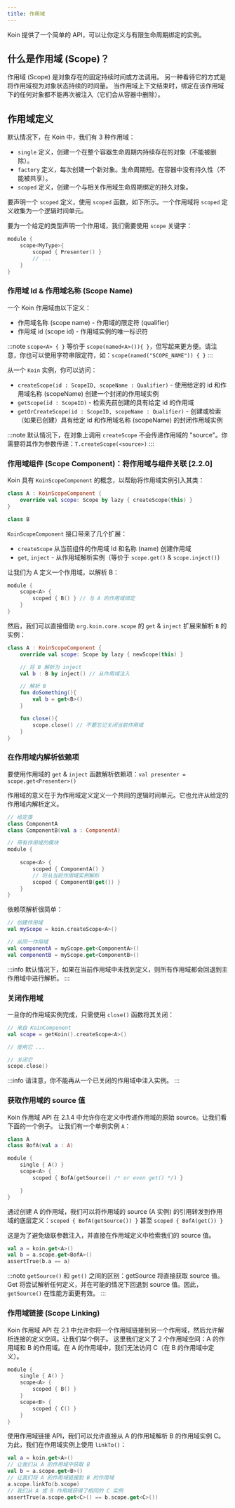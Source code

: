 ```yaml
---
title: 作用域
---
```

Koin 提供了一个简单的 API，可以让你定义与有限生命周期绑定的实例。

## 什么是作用域 (Scope)？

作用域 (Scope) 是对象存在的固定持续时间或方法调用。
另一种看待它的方式是将作用域视为对象状态持续的时间量。
当作用域上下文结束时，绑定在该作用域下的任何对象都不能再次被注入（它们会从容器中删除）。

## 作用域定义

默认情况下，在 Koin 中，我们有 3 种作用域：

- `single` 定义，创建一个在整个容器生命周期内持续存在的对象（不能被删除）。
- `factory` 定义，每次创建一个新对象。生命周期短。在容器中没有持久性（不能被共享）。
- `scoped` 定义，创建一个与相关作用域生命周期绑定的持久对象。

要声明一个 `scoped` 定义，使用 `scoped` 函数，如下所示。一个作用域将 `scoped` 定义收集为一个逻辑时间单元。

要为一个给定的类型声明一个作用域，我们需要使用 `scope` 关键字：

```kotlin
module {
    scope<MyType>{
        scoped { Presenter() }
        // ...
    }
}
```

### 作用域 Id & 作用域名称 (Scope Name)

一个 Koin 作用域由以下定义：

- 作用域名称 (scope name) - 作用域的限定符 (qualifier)
- 作用域 id (scope id) - 作用域实例的唯一标识符

:::note
`scope<A> { }` 等价于 `scope(named<A>()){ }`，但写起来更方便。请注意，你也可以使用字符串限定符，如：`scope(named("SCOPE_NAME")) { }`
:::

从一个 `Koin` 实例，你可以访问：

- `createScope(id : ScopeID, scopeName : Qualifier)` - 使用给定的 id 和作用域名称 (scopeName) 创建一个封闭的作用域实例
- `getScope(id : ScopeID)` - 检索先前创建的具有给定 id 的作用域
- `getOrCreateScope(id : ScopeID, scopeName : Qualifier)` - 创建或检索（如果已创建）具有给定 id 和作用域名称 (scopeName) 的封闭作用域实例

:::note
默认情况下，在对象上调用 `createScope` 不会传递作用域的 "source"。你需要将其作为参数传递：`T.createScope(<source>)`
:::

### 作用域组件 (Scope Component)：将作用域与组件关联 [2.2.0]

Koin 具有 `KoinScopeComponent` 的概念，以帮助将作用域实例引入其类：

```kotlin
class A : KoinScopeComponent {
    override val scope: Scope by lazy { createScope(this) }
}

class B
```

`KoinScopeComponent` 接口带来了几个扩展：
- `createScope` 从当前组件的作用域 Id 和名称 (name) 创建作用域
- `get`, `inject` - 从作用域解析实例（等价于 `scope.get()` & `scope.inject()`）

让我们为 A 定义一个作用域，以解析 B：

```kotlin
module {
    scope<A> {
        scoped { B() } // 与 A 的作用域绑定
    }
}
```

然后，我们可以直接借助 `org.koin.core.scope` 的 `get` & `inject` 扩展来解析 `B` 的实例：

```kotlin
class A : KoinScopeComponent {
    override val scope: Scope by lazy { newScope(this) }

    // 将 B 解析为 inject
    val b : B by inject() // 从作用域注入

    // 解析 B
    fun doSomething(){
        val b = get<B>()
    }

    fun close(){
        scope.close() // 不要忘记关闭当前作用域
    }
}
```

### 在作用域内解析依赖项

要使用作用域的 `get` & `inject` 函数解析依赖项：`val presenter = scope.get<Presenter>()`

作用域的意义在于为作用域定义定义一个共同的逻辑时间单元。它也允许从给定的作用域内解析定义。

```kotlin
// 给定类
class ComponentA
class ComponentB(val a : ComponentA)

// 带有作用域的模块
module {
    
    scope<A> {
        scoped { ComponentA() }
        // 将从当前作用域实例解析
        scoped { ComponentB(get()) }
    }
}
```

依赖项解析很简单：

```kotlin
// 创建作用域
val myScope = koin.createScope<A>()

// 从同一作用域
val componentA = myScope.get<ComponentA>()
val componentB = myScope.get<ComponentB>()
```

:::info
默认情况下，如果在当前作用域中未找到定义，则所有作用域都会回退到主作用域中进行解析。
:::

### 关闭作用域

一旦你的作用域实例完成，只需使用 `close()` 函数将其关闭：

```kotlin
// 来自 KoinComponent
val scope = getKoin().createScope<A>()

// 使用它 ...

// 关闭它
scope.close()
```

:::info
请注意，你不能再从一个已关闭的作用域中注入实例。
:::

### 获取作用域的 source 值

Koin 作用域 API 在 2.1.4 中允许你在定义中传递作用域的原始 source。让我们看下面的一个例子。
让我们有一个单例实例 `A`：

```kotlin
class A
class BofA(val a : A)

module {
    single { A() }
    scope<A> {
        scoped { BofA(getSource() /* or even get() */) }

    }
}
```

通过创建 A 的作用域，我们可以将作用域的 source (A 实例) 的引用转发到作用域的底层定义：`scoped { BofA(getSource()) }` 甚至 `scoped { BofA(get()) }`

这是为了避免级联参数注入，并直接在作用域定义中检索我们的 source 值。

```kotlin
val a = koin.get<A>()
val b = a.scope.get<BofA>()
assertTrue(b.a == a)
```

:::note
`getSource()` 和 `get()` 之间的区别：getSource 将直接获取 source 值。Get 将尝试解析任何定义，并在可能的情况下回退到 source 值。因此，`getSource()` 在性能方面更有效。
:::

### 作用域链接 (Scope Linking)

Koin 作用域 API 在 2.1 中允许你将一个作用域链接到另一个作用域，然后允许解析连接的定义空间。让我们举个例子。
这里我们定义了 2 个作用域空间：A 的作用域和 B 的作用域。在 A 的作用域中，我们无法访问 C（在 B 的作用域中定义）。

```kotlin
module {
    single { A() }
    scope<A> {
        scoped { B() }
    }
    scope<B> {
        scoped { C() }
    }
}
```

使用作用域链接 API，我们可以允许直接从 A 的作用域解析 B 的作用域实例 C。为此，我们在作用域实例上使用 `linkTo()`：

```kotlin
val a = koin.get<A>()
// 让我们从 A 的作用域中获取 B
val b = a.scope.get<B>()
// 让我们将 A 的作用域链接到 B 的作用域
a.scope.linkTo(b.scope)
// 我们从 A 或 B 作用域获得了相同的 C 实例
assertTrue(a.scope.get<C>() == b.scope.get<C>())
```